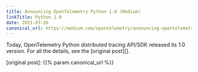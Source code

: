 ```yaml
---
title: Announcing OpenTelemetry Python 1.0 (Medium)
linkTitle: Python 1.0
date: 2021-03-26
canonical_url: https://medium.com/opentelemetry/announcing-opentelemetry-python-1-0-4e097562b8e0
---
```


Today, OpenTelemetry Python distributed tracing API/SDK released its 1.0
version. For all the details, see the [original post][].

[original post]: {{% param canonical_url %}}
